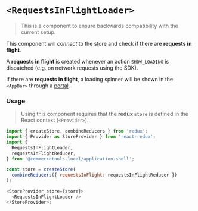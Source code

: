 # `<RequestsInFlightLoader>`

> This is a component to ensure backwards compatibility with the current setup.

This component will _connect_ to the store and check if there are **requests in
flight**.

A **requests in flight** is created whenever an action `SHOW_LOADING` is
dispatched (e.g. on network requests using the SDK).

If there are **requests in flight**, a loading spinner will be shown in the
`<AppBar>` through a [portal](https://reactjs.org/docs/portals.html).

### Usage

> Using this component requires that the **redux `store`** is defined in the
> React context (`<Provider>`).

```js
import { createStore, combineReducers } from 'redux';
import { Provider as StoreProvider } from 'react-redux';
import {
  RequestsInFlightLoader,
  requestsInFlightReducer,
} from '@commercetools-local/application-shell';

const store = createStore(
  combineReducers({ requestsInFlight: requestsInFlightReducer })
);

<StoreProvider store={store}>
  <RequestsInFlightLoader />
</StoreProvider>;
```

